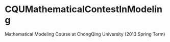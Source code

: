 # CQUMathematicalContestInModeling
Mathematical Modeling Course at ChongQing University (2013 Spring Term)
